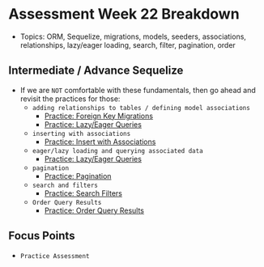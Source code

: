 # Assessment Week 22 Breakdown
- Topics: ORM, Sequelize, migrations, models, seeders, associations, relationships, lazy/eager loading, search, filter, pagination, order

## Intermediate / Advance Sequelize
- If we are `NOT` comfortable with these fundamentals, then go ahead and revisit the practices for those:
  -  `adding relationships to tables / defining model associations` 
     -  [Practice: Foreign Key Migrations](https://open.appacademy.io/learn/js-py---pt-jun-2022-online/week-22---express-and-sequelize-pt--ii/practice--foreign-key-migrations)
     -  [Practice: Lazy/Eager Queries](https://open.appacademy.io/learn/js-py---pt-jun-2022-online/week-22---express-and-sequelize-pt--ii/practice--lazy-eager-queries)
  -  `inserting with associations` 
     -  [Practice: Insert with Associations](https://open.appacademy.io/learn/js-py---pt-jun-2022-online/week-22---express-and-sequelize-pt--ii/practice--insert-with-associations)
  -  `eager/lazy loading and querying associated data` 
     -  [Practice: Lazy/Eager Queries](https://open.appacademy.io/learn/js-py---pt-jun-2022-online/week-22---express-and-sequelize-pt--ii/practice--lazy-eager-queries)
  -  `pagination`
     -  [Practice: Pagination](https://open.appacademy.io/learn/js-py---pt-jun-2022-online/week-22---express-and-sequelize-pt--ii/practice--pagination)
  -  `search and filters`
     -  [Practice: Search Filters](https://open.appacademy.io/learn/js-py---pt-jun-2022-online/week-22---express-and-sequelize-pt--ii/practice--search-filters)
  -  `Order Query Results`
     -  [Practice: Order Query Results](https://open.appacademy.io/learn/js-py---pt-jun-2022-online/week-22---express-and-sequelize-pt--ii/practice--order-query-results)

## Focus Points
- `Practice Assessment`
